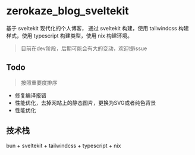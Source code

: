 
# zerokaze_blog_sveltekit

基于 sveltekit 现代化的个人博客， 通过 sveltekit 构建，使用 tailwindcss 构建样式，使用 typescript 构建类型，使用 nix 构建环境。


>目前在dev阶段，后期可能会有大的变动，欢迎提issue


## Todo

>按照重要度排序

* 修复编译报错
* 性能优化，去掉网站上的静态图片，更换为SVG或者纯色背景
* 性能优化

## 技术栈

bun + sveltekit + tailwindcss + typescript + nix





